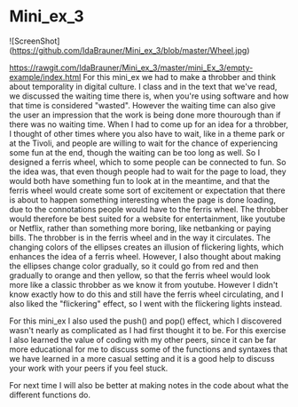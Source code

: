 # Mini_ex_3
![ScreenShot] (https://github.com/IdaBrauner/Mini_ex_3/blob/master/Wheel.jpg)

https://rawgit.com/IdaBrauner/Mini_ex_3/master/mini_Ex_3/empty-example/index.html
For this mini_ex we had to make a throbber and think about temporality in digital culture. I class and in the text that we've read, we discussed the waiting time there is, when you're using software and how that time is considered "wasted". However the waiting time can also give the user an impression that the work is being done more thourough than if there was no waiting time.
When I had to come up for an idea for a throbber, I thought of other times where you also have to wait, like in a theme park or at the Tivoli, and people are willing to wait for the chance of experiencing some fun at the end, though the waiting can be too long as well. So I designed a ferris wheel, which to some people can be connected to fun. So the idea was, that even though people had to wait for the page to load, they would both have something fun to look at in the meantime, and that the ferris wheel would create some sort of excitement or expectation that there is about to happen something interesting when the page is done loading, due to the connotations people would have to the ferris wheel. The throbber would therefore be best suited for a website for entertainment, like youtube or Netflix, rather than something more boring, like netbanking or paying bills. 
The throbber is in the ferris wheel and in the way it circulates. The changing colors of the ellipses creates an illusion of flickering lights, which enhances the idea of a ferris wheel. However, I also thought about making the ellipses change color gradually, so it could go from red and then gradually to orange and then yellow, so that the ferris wheel would look more like a classic throbber as we know it from youtube. However I didn't know exactly how to do this and still have the ferris wheel circulating, and I also liked the "flickering" effect, so I went with the flickering lights instead. 

For this mini_ex I also used the push() and pop() effect, which I discovered wasn't nearly as complicated as I had first thought it to be. For this exercise I also learned the value of coding with my other peers, since it can be far more educational for me to discuss some of the functions and syntaxes that we have learned in a more casual setting and it is a good help to discuss your work with your peers if you feel stuck.

For next time I will also be better at making notes in the code about what the different functions do. 
